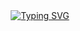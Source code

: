 <div align="center">
  <a href="https://git.io/typing-svg">
    <img src="https://readme-typing-svg.demolab.com?font=Courier&pause=1000&color=00ff00&width=435&lines=Hi...+Hi...+Lets+Be+Friends+(⁠٥⁠↼⁠_⁠↼⁠)" alt="Typing SVG" />
  </a>
</div>

